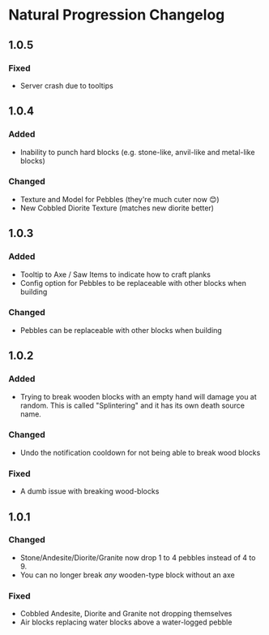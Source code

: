 # Natural Progression Changelog

## 1.0.5

### Fixed

- Server crash due to tooltips

## 1.0.4

### Added

- Inability to punch hard blocks (e.g. stone-like, anvil-like and metal-like blocks)

### Changed

- Texture and Model for Pebbles (they're much cuter now :blush:)
- New Cobbled Diorite Texture (matches new diorite better)

## 1.0.3

### Added

- Tooltip to Axe / Saw Items to indicate how to craft planks
- Config option for Pebbles to be replaceable with other blocks when building

### Changed

- Pebbles can be replaceable with other blocks when building

## 1.0.2

### Added

- Trying to break wooden blocks with an empty hand will damage you at random. This is called "Splintering" and it has its own death source name.

### Changed

- Undo the notification cooldown for not being able to break wood blocks

### Fixed

- A dumb issue with breaking wood-blocks

## 1.0.1

### Changed

- Stone/Andesite/Diorite/Granite now drop 1 to 4 pebbles instead of 4 to 9.
- You can no longer break _any_ wooden-type block without an axe

### Fixed

- Cobbled Andesite, Diorite and Granite not dropping themselves
- Air blocks replacing water blocks above a water-logged pebble
